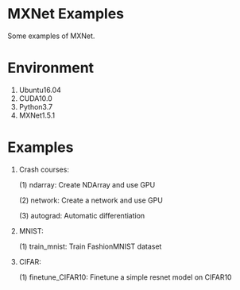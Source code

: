 # MXNet Examples

Some examples of MXNet.

# Environment

1. Ubuntu16.04
2. CUDA10.0
3. Python3.7
3. MXNet1.5.1

# Examples

1. Crash courses:

   (1) ndarray: Create NDArray and use GPU
   
   (2) network: Create a network and use GPU

   (3) autograd: Automatic differentiation

2. MNIST:

   (1) train_mnist: Train FashionMNIST dataset

3. CIFAR:
   
   (1) finetune_CIFAR10: Finetune a simple resnet model on CIFAR10
 